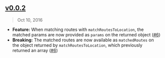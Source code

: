 ## [v0.0.2]
> Oct 10, 2016

- **Feature:** When matching routes with `matchRoutesToLocation`, the matched params are now provided as `params` on the returned object ([#6])
- **Breaking:** The matched routes are now available as `matchedRoutes` on the object returned by `matchRoutesToLocation`, which previously returned an array ([#6])

[v0.0.2]: https://github.com/ReactTraining/react-router-addons-routes/compare/v0.0.1...v0.0.2
[#6]: https://github.com/ReactTraining/react-router-addons-routes/pull/6
